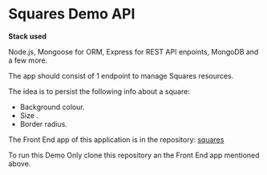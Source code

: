 # Squares Demo API

**Stack used**

Node.js, Mongoose for ORM, Express for REST API enpoints, MongoDB and a few more.


The app should consist of 1 endpoint to manage Squares resources. 

The idea is to persist the following info about a square:

- Background colour.
- Size .
- Border radius.


The Front End app of this application is in the repository:
[squares](https://github.com/IsmaelTerreno/squares)

To run this Demo Only clone this repository an the Front End app mentioned above.
